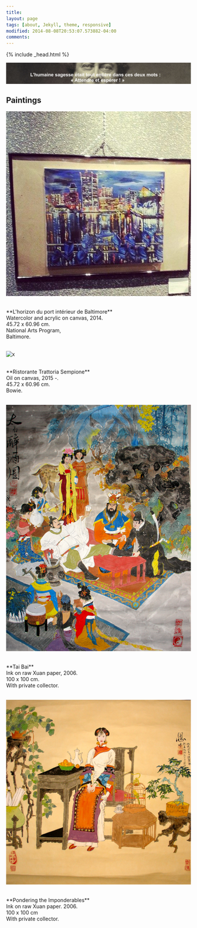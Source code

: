 ```yaml
---
title: 
layout: page
tags: [about, Jekyll, theme, responsive]
modified: 2014-08-08T20:53:07.573882-04:00
comments: 
---
```

{% include _head.html %}

![x](/images/Dumas.jpg)

<script>
  (function(i,s,o,g,r,a,m){i['GoogleAnalyticsObject']=r;i[r]=i[r]||function(){
  (i[r].q=i[r].q||[]).push(arguments)},i[r].l=1*new Date();a=s.createElement(o),
  m=s.getElementsByTagName(o)[0];a.async=1;a.src=g;m.parentNode.insertBefore(a,m)
  })(window,document,'script','https://www.google-analytics.com/analytics.js','ga');

  ga('create', 'UA-64829092-1', 'auto');
  ga('send', 'pageview');

</script>

## Paintings

<!--
![x](/images/Baltimore.jpg)

<br />
Date painted: 2014
<br />
Watercolor and acrylic on canvas
<br />
<br />
-->


![x](/images/Baltimore_2.jpg)

<br />
**L'horizon du port intérieur de Baltimore**
<br>
Watercolor and acrylic on canvas, 2014. 
<br />
45.72 x 60.96 cm.
<br />
National Arts Program,
<br />
Baltimore.
<br />
<br />


![x](/images/Venice.JPG)

<br />
**Ristorante Trattoria Sempione**
<br>
Oil on canvas, 2015 -. 
<br />
45.72 x 60.96 cm.
<br />
Bowie.
<br />
<br />

![x](/images/Taibai.jpg)

<br />
**Tai Bai**
<br>
Ink on raw Xuan paper, 2006. 
<br />
100 x 100 cm.
<br />
With private collector.
<br />
<br />

<!--
![x](/images/Taibai_2.png)

Media Appearance
<br />
<br />
-->

  

![x](/images/Pondering_the_Imponderables.jpg)

<br />
**Pondering the Imponderables**
<br>
Ink on raw Xuan paper. 2006.
<br />
100 x 100 cm
<br />
With private collector.
<br />
<br />

<!--

## Classical Music

I played *trombone*, *trumpet*, and *Chinese Sornā*; I love Chopin and Debussy; my favorite pianist is Horowitz. Below are a few pieces I find delightful. I would be pleased if you find some of them beautiful; however, I confess that they are rather subjective. 
<br>
<br>
- <i>Nr. 7, Träumerei in Kinderszenen, Op.15.</i> Robert Schumann. The piece performed by Horowitz at the Moscow Conservatory in 1986 was a classic.
<br>
- <i>Swan Lake Op. 20, Act I: No. 10. Scène: Moderato</i> Pyotr Tchaikovsky.
<br />
- <i>Swan Lake Op. 20, Act II: No. 10. Scène: Moderato</i> Pyotr Tchaikovsky.
<br />
- <i>Piano Concerto No. 1 in B-flat minor, Op. 23. Allegro non troppo e molto maestoso</i> Pyotr Tchaikovsky.
<br>
- <i>The Nutcracker Suite, Op. 71. Act II: Waltz of the Flowers (Valse des fleurs) </i> Pyotr Tchaikovsky.
<br>
- <i>Allegro maestoso</i> of <i>Concerto No. 1 in E Minor Op. 11. </i> Frédéric Chopin.
<br> 
- <i>Nocturne in E-flat major, Op. 9, No. 2. </i> Frédéric Chopin.
<br />
- <i>Étude Op. 10, No. 3, in E major</i> Frédéric Chopin.
<br />
- <i> Suite No.1 in G Major</i> (BWV 1007) Johann Sebastian Bach
<br />
- <i> Libiamo ne' lieti calici</i>, from <i>La traviata</i> (based on La Dame aux Camélias (Alexandre Dumas, fils, 1852)) by Giuseppe Verdi
<br/>
Historical note (from Wikipedia): The first act (of <i>La traviata</i>) was met with applause and cheering at the end; but in the second act, the audience began to turn against the performance, especially after the singing of the baritone Felice Varesi and the tenor Lodovico Graziani. The next day, Verdi wrote to his friend Emanuele Muzio in what has now become perhaps his most famous letter: "La traviata last night a failure. Was the fault mine or the singers'? Time will tell."
<br />
- <i> La donna è mobile </i>, from Act 3 <i>Rigoletto </i> by Giuseppe Verdi
<br/>
- <i> ’O sole mio </i> (my sunshine), composed by Eduardo di Capua and Alfredo Mazzucchi (Lyricist: Giovanni Capurro)
<br/>
- <i> Mariage d'amour </i>, by Paul de Senneville.
<br/>
<br/>
[![x](/images/Horowitz.png)](https://www.youtube.com/watch?v=XU_ccvjxq6o "Kinderszenen")
<br />
-->

